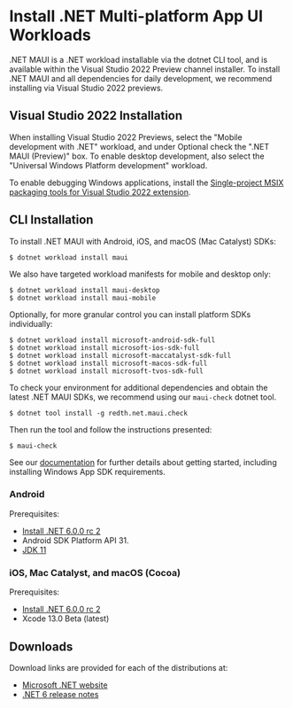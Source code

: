 # Install .NET Multi-platform App UI Workloads

.NET MAUI is a .NET workload installable via the dotnet CLI tool, and is available within the Visual Studio 2022 Preview channel installer. To install .NET MAUI and all dependencies for daily development, we recommend installing via Visual Studio 2022 previews.

## Visual Studio 2022 Installation

When installing Visual Studio 2022 Previews, select the "Mobile development with .NET" workload, and under Optional check the ".NET MAUI (Preview)" box. To enable desktop development, also select the "Universal Windows Platform development" workload.

To enable debugging Windows applications, install the [Single-project MSIX packaging tools for Visual Studio 2022 extension](https://marketplace.visualstudio.com/items?itemName=ProjectReunion.MicrosoftSingleProjectMSIXPackagingToolsDev17).

## CLI Installation

To install .NET MAUI with Android, iOS, and macOS (Mac Catalyst) SDKs:

```console
$ dotnet workload install maui
```

We also have targeted workload manifests for mobile and desktop only:

```console
$ dotnet workload install maui-desktop
$ dotnet workload install maui-mobile
```

Optionally, for more granular control you can install platform SDKs individually:

```console
$ dotnet workload install microsoft-android-sdk-full
$ dotnet workload install microsoft-ios-sdk-full
$ dotnet workload install microsoft-maccatalyst-sdk-full
$ dotnet workload install microsoft-macos-sdk-full
$ dotnet workload install microsoft-tvos-sdk-full
```

To check your environment for additional dependencies and obtain the latest .NET MAUI SDKs, we recommend using our `maui-check` dotnet tool.

```console
$ dotnet tool install -g redth.net.maui.check
```

Then run the tool and follow the instructions presented:

```console
$ maui-check
```

See our [documentation](https://learn.microsoft.com/dotnet/maui/get-started/installation) for further details about getting started, including installing Windows App SDK requirements.

### Android

Prerequisites:

* [Install .NET 6.0.0 rc 2](#downloads)
* Android SDK Platform API 31.
* [JDK 11](https://www.microsoft.com/openjdk)

### iOS, Mac Catalyst, and macOS (Cocoa)

Prerequisites:

* [Install .NET 6.0.0 rc 2](#downloads)
* Xcode 13.0 Beta (latest)

## Downloads

Download links are provided for each of the distributions at:

- [Microsoft .NET website](https://dotnet.microsoft.com/download/dotnet/6.0)
- [.NET 6 release notes](README.md)
